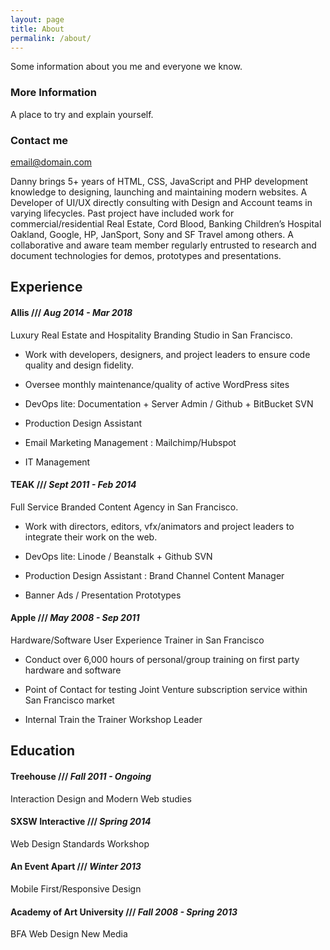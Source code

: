 ```yaml
---
layout: page
title: About
permalink: /about/
---
```


Some information about you me and everyone we know.

### More Information

A place to try and explain yourself.

### Contact me

[email@domain.com](mailto:email@domain.com)

Danny brings 5+ years of HTML, CSS, JavaScript and PHP development knowledge to designing, launching and maintaining modern websites. A Developer of UI/UX directly consulting with Design and Account teams in varying lifecycles. Past project have included work for commercial/residential Real Estate, Cord Blood, Banking Children’s Hospital Oakland, Google, HP, JanSport, Sony and SF Travel among others. A collaborative and aware team member regularly entrusted to research and document technologies for demos, prototypes and presentations.

## Experience

#### Allis /// <em>Aug 2014 - Mar 2018</em>

Luxury Real Estate and Hospitality Branding Studio in San Francisco. 

* Work with developers, designers, and project leaders to ensure code quality and design fidelity.

* Oversee monthly maintenance/quality of active WordPress sites

* DevOps lite: Documentation + Server Admin / Github + BitBucket SVN

* Production Design Assistant 

* Email Marketing Management : Mailchimp/Hubspot

* IT Management

#### TEAK /// <em>Sept 2011 - Feb 2014</em>

Full Service Branded Content Agency in San Francisco. 

* Work with directors, editors, vfx/animators and project leaders to integrate their work on the web.

* DevOps lite: Linode / Beanstalk + Github SVN

* Production Design Assistant : Brand Channel Content Manager

* Banner Ads / Presentation Prototypes

#### Apple /// <em>May 2008 - Sep 2011</em>

Hardware/Software User Experience Trainer in San Francisco

* Conduct over 6,000 hours of personal/group training on first party hardware and software

* Point of Contact for testing Joint Venture subscription service within San Francisco market

* Internal Train the Trainer Workshop Leader

## Education

#### Treehouse /// <em>Fall 2011 - Ongoing</em>

Interaction Design and Modern Web studies

#### SXSW Interactive /// <em>Spring 2014</em>

Web Design Standards Workshop

#### An Event Apart /// <em>Winter 2013</em>

Mobile First/Responsive Design 

#### Academy of Art University /// <em>Fall 2008 - Spring 2013</em>

BFA Web Design New Media 







